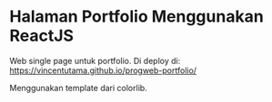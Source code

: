# Halaman Portfolio Menggunakan ReactJS
Web single page untuk portfolio. Di deploy di:
https://vincentutama.github.io/progweb-portfolio/

Menggunakan template dari colorlib.
